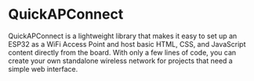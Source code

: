 # QuickAPConnect
QuickAPConnect is a lightweight library that makes it easy to set up an ESP32 as a WiFi Access Point and host basic HTML, CSS, and JavaScript content directly from the board. With only a few lines of code, you can create your own standalone wireless network for projects that need a simple web interface.
